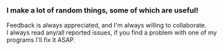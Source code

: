 ### I make a lot of random things, some of which are useful!  

Feedback is always appreciated, and I'm always willing to collaborate.  
I always read any/all reported issues, if you find a problem with one of my programs I'll fix it ASAP.  
